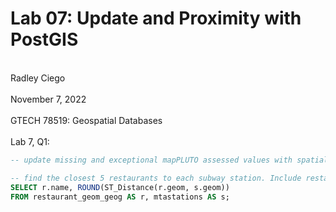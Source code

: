 # Lab 07: Update and Proximity with PostGIS
<br> Radley Ciego </br>
<br> November 7, 2022 </br>
<br> GTECH 78519: Geospatial Databases </br>
<br> Lab 7, Q1: </br>

```sql
-- update missing and exceptional mapPLUTO assessed values with spatial average

```

```sql
-- find the closest 5 restaurants to each subway station. Include restaurant name and distance to station
SELECT r.name, ROUND(ST_Distance(r.geom, s.geom))
FROM restaurant_geom_geog AS r, mtastations AS s;
```
